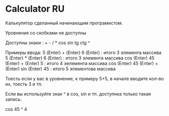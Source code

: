 # Calculator RU

Калькулятор сделанный начинающим програмистом.

Уровнения со скобками не доступны

Доступны знаки : + - / * cos sin tg ctg ^

Примеры ввода:   5 (Enter) + (Enter) 6 (Enter) : итого 3 элемента массива
                 5 (Enter) * (Enter) 6 (Enter) : итого 3 элемента массива
                 cos (Enter) 45 (Enter) + (Enter) 5 : итого 4 эелемента массива
                 cos (Enter) 45 (Enter) + (Enter) sin (Enter) 45 : итого 5 элементова массива
                 
Тоесть если у вас в уровнение, к примеру 5+5, в начале вводите кол-во их, тоесть 3 и тп.

Если вы используйте знак ^ в cos, sin и тп. доступнка только такая запись:

cos 45 ^ 4
